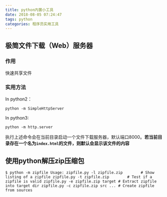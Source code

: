 ```yaml
---
title: python内置小工具
date: 2018-08-05 07:24:47
tags: python
categories: 程序员实用工具
---
```


## 极简文件下载（Web）服务器

### 作用

快速共享文件

### 实用方法

In python2：

`python -m SimpleHttpServer`

In python3:

`python -m http.server`

执行上述命令会在当前目录启动一个文件下载服务器，默认端口8000。**若当前目录存在一个名为`index.html`的文件，则默认会显示该文件的内容**

## 使用python解压zip压缩包

`$ python -m zipfile
Usage:
    zipfile.py -l zipfile.zip        # Show listing of a zipfile
    zipfile.py -t zipfile.zip        # Test if a zipfile is valid
    zipfile.py -e zipfile.zip target # Extract zipfile into target dir
    zipfile.py -c zipfile.zip src ... # Create zipfile from sources
`
